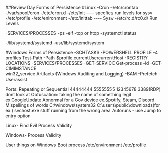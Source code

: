 ##Review Day 
Forms of Persistence 
#Linux
-Cron
    -/etc/crontab
    -/var/spool/cron
    -/etc/cron.d
-/etc/Init  ---- specfies run levels for sysv
-/etc/profile
-/etc/enironment
-/etc/inittab  ---- Sysv
-/etc/rc.d/rc0.d/           Run Levels

-SERVICES/PROCESSES
    -ps -elf
    -top or htop
    -systemctl status <pid>
    
-/lib/systemd/systemd
-usr/lib/systemd/system




#Windows
Forms of Persistence
-SCHTASKS
-POWERSHELL PROFILE
  -4 profiles
  Test-Path -Path $profile.currentUsercurrentHost
-REGISTRY LOCATIONS
-SERVICES/PROCESSES
    -GET-SERVICE
      Get-process -id <pid>
    -GET-CIMIMSTANCE     
      win32_service
Artifacts (Windows Auditing and Logging)
-BAM
-Prefetch
-Userassist

Ports: Repeating or Sequential
44444444
55555555
12345678
3389(RDP) dont look at
Obfuscation:
taking the name of something legit ex.GoogleUpdate
Abnormal for a Gov device ex.Spotify, Steam, Discord
Mispellings of words
C:\windows\system32
C:\users\public\downloads\(for ex.) svchost.exe        stuff running from the wrong area
Autoruns - use Jump to entry option


Linux-
Find Evil
Process Validity

Windows-
Process Validity

User things on Windows Boot process
/etc/environment
/etc/profile
